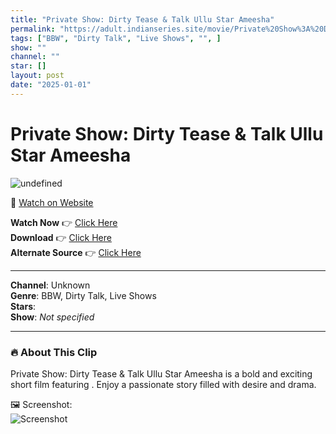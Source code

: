 ```yaml
---
title: "Private Show: Dirty Tease & Talk Ullu Star Ameesha"
permalink: "https://adult.indianseries.site/movie/Private%20Show%3A%20Dirty%20Tease%20%26%20Talk%20Ullu%20Star%20Ameesha"
tags: ["BBW", "Dirty Talk", "Live Shows", "", ]
show: ""
channel: ""
star: []
layout: post
date: "2025-01-01"
---
```


# Private Show: Dirty Tease & Talk Ullu Star Ameesha

![undefined](https://desisins.com/wp-content/uploads/2024/09/Dirty-Tease-n-Talk-Ameesha-DesiSins.com_.jpg)

🔗 [Watch on Website](https://adult.indianseries.site/movie/Private%20Show%3A%20Dirty%20Tease%20%26%20Talk%20Ullu%20Star%20Ameesha)

**Watch Now** 👉 [Click Here](https://adult.indianseries.site/movie/Private%20Show%3A%20Dirty%20Tease%20%26%20Talk%20Ullu%20Star%20Ameesha)  
**Download** 👉 [Click Here](https://adult.indianseries.site/movie/Private%20Show%3A%20Dirty%20Tease%20%26%20Talk%20Ullu%20Star%20Ameesha)  
**Alternate Source** 👉 [Click Here](https://adult.indianseries.site/movie/Private%20Show%3A%20Dirty%20Tease%20%26%20Talk%20Ullu%20Star%20Ameesha)

---

**Channel**: Unknown  
**Genre**: BBW, Dirty Talk, Live Shows  
**Stars**:   
**Show**: *Not specified*

---

### 🔥 About This Clip

Private Show: Dirty Tease & Talk Ullu Star Ameesha is a bold and exciting short film featuring . Enjoy a passionate story filled with desire and drama.
 
🖼️ Screenshot:  
![Screenshot](https://desisins.com/wp-content/uploads/2024/09/Dirty-Tease-n-Talk-Ameesha-DesiSins.com_.jpg)
